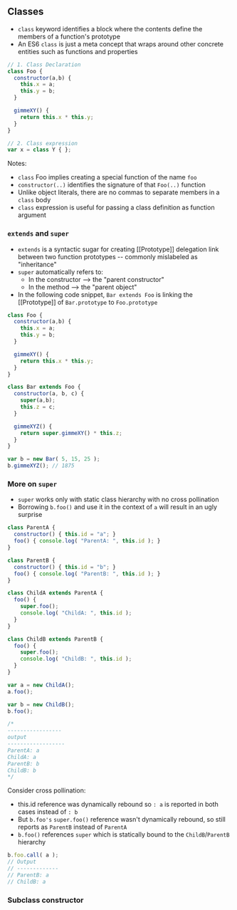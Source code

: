 ## Classes
- `class` keyword identifies a block where the contents define the members of a function's prototype
- An ES6 `class` is just a meta concept that wraps around other concrete entities such as functions and properties

```js
// 1. Class Declaration
class Foo {
  constructor(a,b) {
    this.x = a;
    this.y = b;
  }

  gimmeXY() {
    return this.x * this.y;
  }
}

// 2. Class expression
var x = class Y { };
```

Notes:
- `class` Foo implies creating a special function of the name `foo`
- `constructor(..)` identifies the signature of that `Foo(..)` function
- Unlike object literals, there are no commas to separate members in a `class` body
- `class` expression is useful for passing a class definition as function argument

### `extends` and `super`
- `extends` is a syntactic sugar for creating [[Prototype]] delegation link between two function prototypes -- commonly mislabeled as "inheritance"
- `super` automatically refers to:
  - In the constructor --> the "parent constructor"
  - In the method --> the "parent object"
- In the following code snippet, `Bar extends Foo` is linking the [[Prototype]] of `Bar.prototype` to `Foo.prototype`

```js
class Foo {
  constructor(a,b) {
    this.x = a;
    this.y = b;
  }

  gimmeXY() {
    return this.x * this.y;
  }
}

class Bar extends Foo {
  constructor(a, b, c) {
    super(a,b);
    this.z = c;
  }

  gimmeXYZ() {
    return super.gimmeXY() * this.z;
  }
}

var b = new Bar( 5, 15, 25 );
b.gimmeXYZ(); // 1875
```

### More on `super`
- `super` works only with static class hierarchy with no cross pollination
- Borrowing `b.foo()` and use it in the context of `a` will result in an ugly surprise

```js
class ParentA {
  constructor() { this.id = "a"; }
  foo() { console.log( "ParentA: ", this.id ); }
}

class ParentB {
  constructor() { this.id = "b"; }
  foo() { console.log( "ParentB: ", this.id ); }
}

class ChildA extends ParentA {
  foo() {
    super.foo();
    console.log( "ChildA: ", this.id );
  }
}

class ChildB extends ParentB {
  foo() {
    super.foo();
    console.log( "ChildB: ", this.id );
  }
}

var a = new ChildA();
a.foo();

var b = new ChildB();
b.foo();

/*
-----------------
output
------------------
ParentA: a
ChildA: a
ParentB: b
ChildB: b
*/
```

Consider cross pollination:
- this.id reference was dynamically rebound so `: a` is reported in both cases instead of `: b`
- But `b.foo's` `super.foo()` reference wasn't dynamically rebound, so still reports as `ParentB` instead of `ParentA`
- `b.foo()` references `super` which is statically bound to the `ChildB`/`ParentB` hierarchy
```js
b.foo.call( a );
// Output
// -------------
// ParentB: a
// ChildB: a
```

### Subclass constructor
